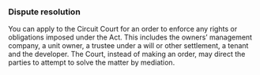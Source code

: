 ###  Dispute resolution

You can apply to the Circuit Court for an order to enforce any rights or
obligations imposed under the Act. This includes the owners’ management
company, a unit owner, a trustee under a will or other settlement, a tenant
and the developer. The Court, instead of making an order, may direct the
parties to attempt to solve the matter by mediation.
